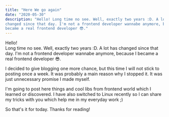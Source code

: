 ```yaml
---
title: "Here We go again" 
date: "2020-05-30"
description: "Hello! Long time no see. Well, exactly two years :D. A lot has 
changed since that day. I'm not a frontend developer wannabe anymore, because I 
became a real frontend developer 😎."
---
```


Hello!\
Long time no see. Well, exactly two years :D. A lot has changed since that day. 
I'm not a frontend developer wannabe anymore, because I became a real frontend 
developer 😎.

I decided to give blogging one more chance, but this time I will not stick to 
posting once a week. It was probably a main reason why I stopped it. It was 
just unnecessary promise I made myself.

I'm going to post here things and cool libs from frontend world which I learned 
or discovered. I have also switched to Linux recently so I can share my tricks 
with you which help me in my everyday work ;)

So that's it for today. Thanks for reading!
